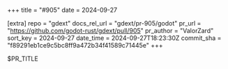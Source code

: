 +++
title = "#905"
date = 2024-09-27

[extra]
repo = "gdext"
docs_rel_url = "gdext/pr-905/godot"
pr_url = "https://github.com/godot-rust/gdext/pull/905"
pr_author = "ValorZard"
sort_key = 2024-09-27
date_time = 2024-09-27T18:23:30Z
commit_sha = "f89291eb1ce9c5bc8ff9a472b34f41589c71445e"
+++

$PR_TITLE
